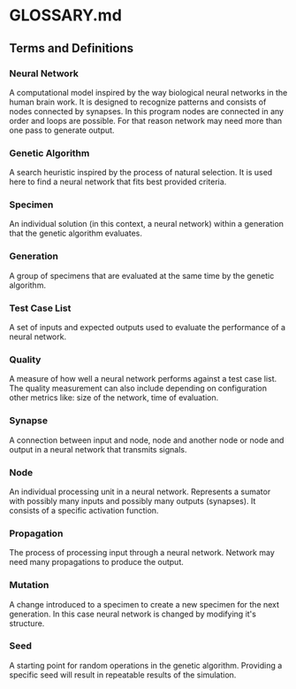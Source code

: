 # GLOSSARY.md

## Terms and Definitions

### Neural Network
A computational model inspired by the way biological neural networks in the human brain work. It is designed to recognize patterns and consists of nodes connected by synapses. 
In this program nodes are connected in any order and loops are possible. For that reason network may need more than one pass to generate output.

### Genetic Algorithm
A search heuristic inspired by the process of natural selection. It is used here to find a neural network that fits best provided criteria.

### Specimen
An individual solution (in this context, a neural network) within a generation that the genetic algorithm evaluates.

### Generation
A group of specimens that are evaluated at the same time by the genetic algorithm.

### Test Case List
A set of inputs and expected outputs used to evaluate the performance of a neural network.

### Quality
A measure of how well a neural network performs against a test case list. The quality measurement can also include depending on configuration other metrics like: size of the network, time of evaluation.

### Synapse
A connection between input and node, node and another node or node and output in a neural network that transmits signals.

### Node
An individual processing unit in a neural network. Represents a sumator with possibly many inputs and possibly many outputs (synapses). It consists of a specific activation function.

### Propagation
The process of processing input through a neural network. Network may need many propagations to produce the output. 

### Mutation
A change introduced to a specimen to create a new specimen for the next generation. In this case neural network is changed by modifying it's structure.

### Seed
A starting point for random operations in the genetic algorithm. Providing a specific seed will result in repeatable results of the simulation.
